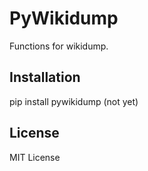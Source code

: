 # PyWikidump
Functions for wikidump.

## Installation
pip install pywikidump (not yet)

## License
MIT License
